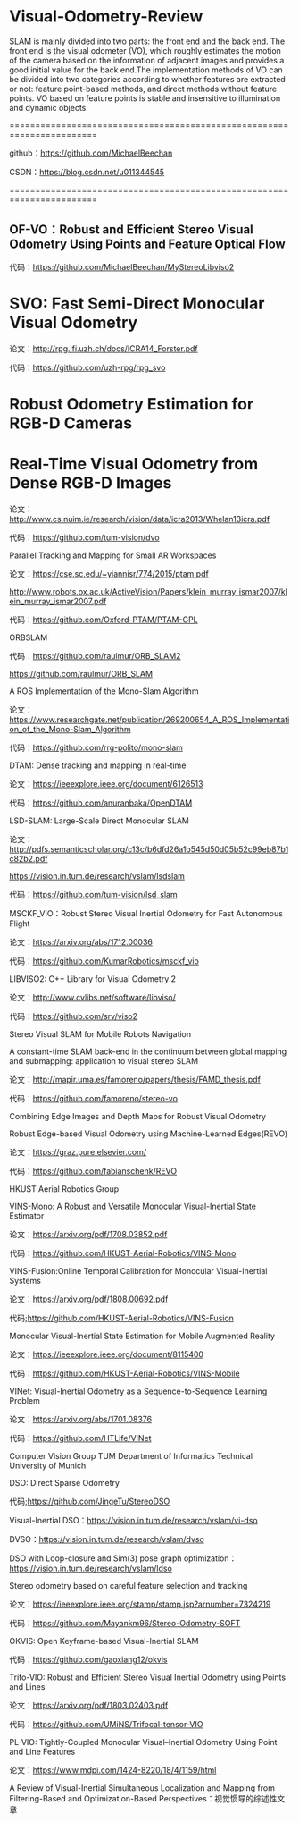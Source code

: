 # Visual-Odometry-Review
SLAM is mainly divided into two parts: the front end and the back end. The front end is the visual odometer (VO), which roughly estimates the motion of the camera based on the information of adjacent images and provides a good initial value for the back end.The implementation methods of VO can be divided into two categories according to whether features are extracted or not: feature point-based methods, and direct methods without feature points. VO based on feature points is stable and insensitive to illumination and dynamic objects

=======================================================================

github：https://github.com/MichaelBeechan

CSDN：https://blog.csdn.net/u011344545

=======================================================================

## OF-VO：Robust and Efficient Stereo Visual Odometry Using Points and Feature Optical Flow

代码：https://github.com/MichaelBeechan/MyStereoLibviso2


# SVO: Fast Semi-Direct Monocular Visual Odometry

论文：http://rpg.ifi.uzh.ch/docs/ICRA14_Forster.pdf

代码：https://github.com/uzh-rpg/rpg_svo



# Robust Odometry Estimation for RGB-D Cameras

# Real-Time Visual Odometry from Dense RGB-D Images

论文：http://www.cs.nuim.ie/research/vision/data/icra2013/Whelan13icra.pdf

代码：https://github.com/tum-vision/dvo



Parallel Tracking and Mapping for Small AR Workspaces

论文：https://cse.sc.edu/~yiannisr/774/2015/ptam.pdf

http://www.robots.ox.ac.uk/ActiveVision/Papers/klein_murray_ismar2007/klein_murray_ismar2007.pdf

代码：https://github.com/Oxford-PTAM/PTAM-GPL



ORBSLAM

代码：https://github.com/raulmur/ORB_SLAM2

https://github.com/raulmur/ORB_SLAM



A ROS Implementation of the Mono-Slam Algorithm

论文：https://www.researchgate.net/publication/269200654_A_ROS_Implementation_of_the_Mono-Slam_Algorithm

代码：https://github.com/rrg-polito/mono-slam



DTAM: Dense tracking and mapping in real-time

论文：https://ieeexplore.ieee.org/document/6126513

代码：https://github.com/anuranbaka/OpenDTAM



LSD-SLAM: Large-Scale Direct Monocular SLAM

论文：http://pdfs.semanticscholar.org/c13c/b6dfd26a1b545d50d05b52c99eb87b1c82b2.pdf

https://vision.in.tum.de/research/vslam/lsdslam

代码：https://github.com/tum-vision/lsd_slam



MSCKF_VIO：Robust Stereo Visual Inertial Odometry for Fast Autonomous Flight

论文：https://arxiv.org/abs/1712.00036

代码：https://github.com/KumarRobotics/msckf_vio



LIBVISO2: C++ Library for Visual Odometry 2

论文：http://www.cvlibs.net/software/libviso/

代码：https://github.com/srv/viso2



Stereo Visual SLAM for Mobile Robots Navigation

A constant-time SLAM back-end in the continuum between global mapping and submapping: application to visual stereo SLAM

论文：http://mapir.uma.es/famoreno/papers/thesis/FAMD_thesis.pdf

代码：https://github.com/famoreno/stereo-vo



Combining Edge Images and Depth Maps for Robust Visual Odometry

Robust Edge-based Visual Odometry using Machine-Learned Edges(REVO)

论文：https://graz.pure.elsevier.com/

代码：https://github.com/fabianschenk/REVO



HKUST Aerial Robotics Group

VINS-Mono: A Robust and Versatile Monocular Visual-Inertial State Estimator

论文：https://arxiv.org/pdf/1708.03852.pdf

代码：https://github.com/HKUST-Aerial-Robotics/VINS-Mono



VINS-Fusion:Online Temporal Calibration for Monocular Visual-Inertial Systems

论文：https://arxiv.org/pdf/1808.00692.pdf

代码;https://github.com/HKUST-Aerial-Robotics/VINS-Fusion



Monocular Visual-Inertial State Estimation for Mobile Augmented Reality

论文：https://ieeexplore.ieee.org/document/8115400

代码：https://github.com/HKUST-Aerial-Robotics/VINS-Mobile



VINet: Visual-Inertial Odometry as a Sequence-to-Sequence Learning Problem

论文：https://arxiv.org/abs/1701.08376

代码：https://github.com/HTLife/VINet



Computer Vision Group TUM Department of Informatics Technical University of Munich

DSO: Direct Sparse Odometry

代码;https://github.com/JingeTu/StereoDSO

Visual-Inertial DSO：https://vision.in.tum.de/research/vslam/vi-dso

DVSO：https://vision.in.tum.de/research/vslam/dvso

DSO with Loop-closure and Sim(3) pose graph optimization：https://vision.in.tum.de/research/vslam/ldso



Stereo odometry based on careful feature selection and tracking

论文：https://ieeexplore.ieee.org/stamp/stamp.jsp?arnumber=7324219

代码：https://github.com/Mayankm96/Stereo-Odometry-SOFT



OKVIS: Open Keyframe-based Visual-Inertial SLAM

代码：https://github.com/gaoxiang12/okvis



Trifo-VIO: Robust and Efficient Stereo Visual Inertial Odometry using Points and Lines

论文：https://arxiv.org/pdf/1803.02403.pdf

代码：https://github.com/UMiNS/Trifocal-tensor-VIO



PL-VIO: Tightly-Coupled Monocular Visual–Inertial Odometry Using Point and Line Features

论文：https://www.mdpi.com/1424-8220/18/4/1159/html

A Review of Visual-Inertial Simultaneous Localization and Mapping from Filtering-Based and Optimization-Based Perspectives：视觉惯导的综述性文章


